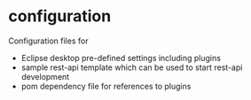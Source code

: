 # configuration

Configuration files for 

- Eclipse desktop pre-defined settings including plugins
- sample rest-api template which can be used to start rest-api development
- pom dependency file for references to plugins
